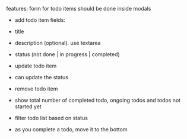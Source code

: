 features:
form for todo items should be done inside modals
- add todo item
 fields:
 - title
 - description (optional). use textarea
 - status (not done | in progress | completed)
- update todo item
 - can update the status
- remove todo item

- show total number of completed todo, ongoing todos and todos not started yet
- filter todo list based on status
- as you complete a todo, move it to the bottom